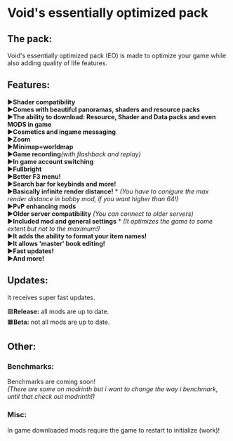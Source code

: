 # Void's essentially optimized pack
## The pack:
Void's essentially optimized pack (EO) is made to optimize your game while also adding quality of life features.

## Features:
▶️**Shader compatibility**                                                                              
▶️**Comes with beautiful panoramas, shaders and resource packs**     
▶️**The ability to download: Resource, Shader and Data packs and even MODS in game**                    
▶️**Cosmetics and ingame messaging**                                                                                                                       
▶️**Zoom**                                                                                     
▶️**Minimap+worldmap**                                                                          
▶️**Game recording**_(with flashback and replay)_                                                                                     
▶️**In game account switching**                                                                                                   
▶️**Fullbright**                                                                                                                                                    
▶️**Better F3 menu!**                                                                                                                                                                     
▶️**Search bar for keybinds and more!**                                                                                                                                                                    
▶️**Basically infinite render distance!** * _(You have to conigure the max render distance in bobby mod, if you want higher than 64!)_                                                                                                                                  
▶️**PvP enhancing mods**                                                                                                                                           
▶️**Older server compatibility** _(You can connect to older servers)_                                                                                        
▶️**Included mod and general settings** * _(It optimizes the game to some extent but not to the maximum!)_                                                                 
▶️**It adds the ability to format your item names!**                                                                 
▶️**It allows 'master' book editing!**                                                                 
▶️**Fast updates!**                                                                           
▶️**And more!**                                                                 

## Updates:
It receives super fast updates.                                                                                                          

🟩**Release:** all mods are up to date.                                                                     
🟧**Beta:** not all mods are up to date.                                                                                                                                           

## Other:

### Benchmarks:
Benchmarks are coming soon!                                                                               
_(There are some on modrinth but i want to change the way i benchmark, until that check out modrinth!)_

### Misc:
In game downloaded mods require the game to restart to initialize (work)!
